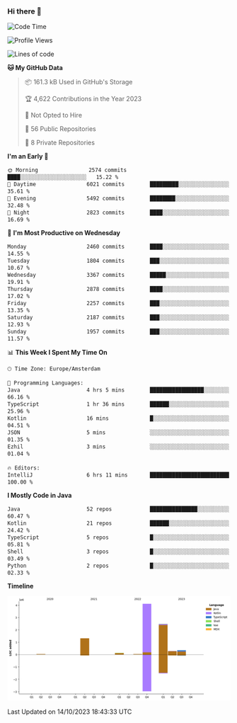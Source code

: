 ### Hi there 👋


<!--START_SECTION:waka-->
![Code Time](http://img.shields.io/badge/Code%20Time-3%2C583%20hrs%2049%20mins-blue)

![Profile Views](http://img.shields.io/badge/Profile%20Views-3-blue)

![Lines of code](https://img.shields.io/badge/From%20Hello%20World%20I%27ve%20Written-8.7%20million%20lines%20of%20code-blue)

**🐱 My GitHub Data** 

> 📦 161.3 kB Used in GitHub's Storage 
 > 
> 🏆 4,622 Contributions in the Year 2023
 > 
> 🚫 Not Opted to Hire
 > 
> 📜 56 Public Repositories 
 > 
> 🔑 8 Private Repositories 
 > 
**I'm an Early 🐤** 

```text
🌞 Morning                2574 commits        ████░░░░░░░░░░░░░░░░░░░░░   15.22 % 
🌆 Daytime                6021 commits        █████████░░░░░░░░░░░░░░░░   35.61 % 
🌃 Evening                5492 commits        ████████░░░░░░░░░░░░░░░░░   32.48 % 
🌙 Night                  2823 commits        ████░░░░░░░░░░░░░░░░░░░░░   16.69 % 
```
📅 **I'm Most Productive on Wednesday** 

```text
Monday                   2460 commits        ████░░░░░░░░░░░░░░░░░░░░░   14.55 % 
Tuesday                  1804 commits        ███░░░░░░░░░░░░░░░░░░░░░░   10.67 % 
Wednesday                3367 commits        █████░░░░░░░░░░░░░░░░░░░░   19.91 % 
Thursday                 2878 commits        ████░░░░░░░░░░░░░░░░░░░░░   17.02 % 
Friday                   2257 commits        ███░░░░░░░░░░░░░░░░░░░░░░   13.35 % 
Saturday                 2187 commits        ███░░░░░░░░░░░░░░░░░░░░░░   12.93 % 
Sunday                   1957 commits        ███░░░░░░░░░░░░░░░░░░░░░░   11.57 % 
```


📊 **This Week I Spent My Time On** 

```text
🕑︎ Time Zone: Europe/Amsterdam

💬 Programming Languages: 
Java                     4 hrs 5 mins        █████████████████░░░░░░░░   66.16 % 
TypeScript               1 hr 36 mins        ██████░░░░░░░░░░░░░░░░░░░   25.96 % 
Kotlin                   16 mins             █░░░░░░░░░░░░░░░░░░░░░░░░   04.51 % 
JSON                     5 mins              ░░░░░░░░░░░░░░░░░░░░░░░░░   01.35 % 
Ezhil                    3 mins              ░░░░░░░░░░░░░░░░░░░░░░░░░   01.04 % 

🔥 Editors: 
IntelliJ                 6 hrs 11 mins       █████████████████████████   100.00 % 
```

**I Mostly Code in Java** 

```text
Java                     52 repos            ███████████████░░░░░░░░░░   60.47 % 
Kotlin                   21 repos            ██████░░░░░░░░░░░░░░░░░░░   24.42 % 
TypeScript               5 repos             █░░░░░░░░░░░░░░░░░░░░░░░░   05.81 % 
Shell                    3 repos             █░░░░░░░░░░░░░░░░░░░░░░░░   03.49 % 
Python                   2 repos             █░░░░░░░░░░░░░░░░░░░░░░░░   02.33 % 
```



**Timeline**

![Lines of Code chart](https://raw.githubusercontent.com/powercasgamer/powercasgamer/master/assets/bar_graph.png)


 Last Updated on 14/10/2023 18:43:33 UTC
<!--END_SECTION:waka-->
